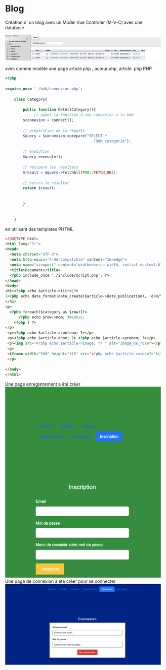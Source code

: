 # Blog

Création d' un blog avec un Model Vue Controler (M-V-C) avec une database 

![ca.png](../Blog_PHP/public/images/ca.png/)

avec comme modèle une page article.php , auteur.php, article .php
PHP 
````php
<?php

require_once './bdd/connexion.php';

    class Category{

        public function GetAllCategory(){
             // appel la function d une connexion a la bdd
        $connexion = connect();

        // préparation de la requete
        $query = $connexion->prepare("SELECT * 
                                        FROM categorie");

        // execution
        $query->execute();

        // récupere les résultats
        $result = $query->fetchAll(PDO::FETCH_OBJ);

        // return le résultat
        return $result;


        }


    }
  ````

  en utilisant des templates PHTML
  ```html
  <!DOCTYPE html>
<html lang="fr">
<head>
    <meta charset="UTF-8">
    <meta http-equiv="X-UA-Compatible" content="IE=edge">
    <meta name="viewport" content="width=device-width, initial-scale=1.0">
    <title>Document</title>
    <?php include_once './include/script.php'; ?>
</head>
<body>
  <h1><?php echo $article->titre;?>
  (<?php echo date_format(date_create($article->date_publication), 'd/m/Y H:i:s');?>)
  </h1>
  <p>
    <?php foreach($category as $row){?>
        <?php echo $row->nom; ?>&nbsp;
      <?php } ?>
  </p>
   <p><?php echo $article->contenu; ?></p>
   <p><?php echo $article->nom; ?> <?php echo $article->prenom; ?></p>
   <p><img src="<?php echo $article->image; ?> " alt="image_de_rose"></p>
   <p>
   <iframe width="560" height="315" src="<?php echo $article->video?>"title=" YouTube video player" frameborder="0" allow="accelerometer; autoplay; clipboard-write; encrypted-media; gyroscope; picture-in-picture; web-share" allowfullscreen></iframe>
   </p>
  
</body>
</html>
```
Une page enregistrement a été créer
![ca3.png](./public/images/ca3.png)
Une page de connexion a été créer pour se connecter
![ca2.png](./public/images/ca2.png)


    


 




